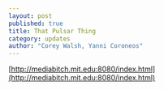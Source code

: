 ```yaml
---
layout: post
published: true
title: That Pulsar Thing
category: updates
author: "Corey Walsh, Yanni Coroneos"
---
```


[http://mediabitch.mit.edu:8080/index.html](http://mediabitch.mit.edu:8080/index.html)